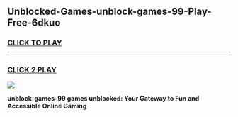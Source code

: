 
## Unblocked-Games-unblock-games-99-Play-Free-6dkuo
<h3>
<a href="https://premium76.site?title=unblock-games-99&ref=21A">CLICK TO PLAY</a></h3>
<hr>

<h3>
<a href="https://premium76.site?title=unblock-games-99&ref=21A">CLICK 2 PLAY</a>
  
</h3>

<a href="https://premium76.site?title=unblock-games-99&ref=21A"><img src="https://clearcache.store/games.png"></a>


**unblock-games-99 games unblocked: Your Gateway to Fun and Accessible Online Gaming**
